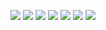 ![](https://raw.githubusercontent.com/botan/tidytuesday/main/plots/2021-w04-kenyacensus.png)
![](https://raw.githubusercontent.com/botan/tidytuesday/main/plots/2021-w03-artcollections.png)
![](https://raw.githubusercontent.com/botan/tidytuesday/main/plots/2021-w02-transitcosts.png)
![](https://raw.githubusercontent.com/botan/tidytuesday/main/plots/2020-w52-bigmacindex.png)
![](https://raw.githubusercontent.com/botan/tidytuesday/main/plots/2020-w46-phones.png)
![](https://raw.githubusercontent.com/botan/tidytuesday/main/plots/2020-w39-himalayanclimbing.png)
![](https://raw.githubusercontent.com/botan/tidytuesday/main/plots/2020-w31-palmerpenguins.png)



